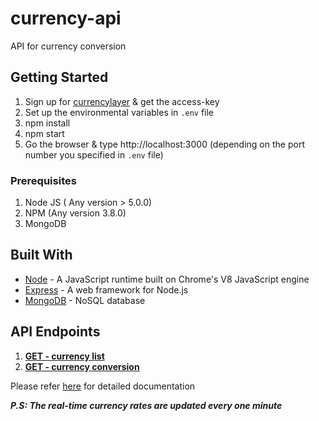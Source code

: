 # currency-api
API for currency conversion

## Getting Started
1. Sign up for [currencylayer](https://currencylayer.com/signup?plan=1) & get the access-key
2. Set up the environmental variables in `.env` file
2. npm install
3. npm start
4. Go the browser & type http://localhost:3000 (depending on the port number you specified in `.env` file)

### Prerequisites
1. Node JS ( Any version > 5.0.0)
2. NPM (Any version 3.8.0)
3. MongoDB

## Built With

* [Node](https://nodejs.org) - A JavaScript runtime built on Chrome's V8 JavaScript engine
* [Express](https://expressjs.com) - A web framework for Node.js
* [MongoDB](https://www.mongodb.com/) - NoSQL database

## API Endpoints

1. **[GET - currency list](https://gentle-scrubland-61562.herokuapp.com/list)**
2. **[GET - currency conversion](https://gentle-scrubland-61562.herokuapp.com/list/convert?source=USD&destination=INR)**

Please refer [here](https://gentle-scrubland-61562.herokuapp.com/#api-details) for detailed documentation

**_P.S: The real-time currency rates are updated every one minute_**
